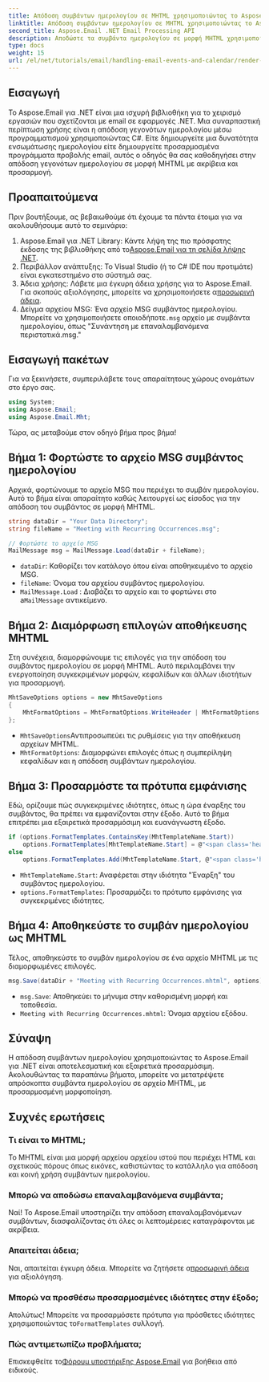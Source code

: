 ```yaml
---
title: Απόδοση συμβάντων ημερολογίου σε MHTML χρησιμοποιώντας το Aspose.Email
linktitle: Απόδοση συμβάντων ημερολογίου σε MHTML χρησιμοποιώντας το Aspose.Email
second_title: Aspose.Email .NET Email Processing API
description: Αποδώστε τα συμβάντα ημερολογίου σε μορφή MHTML χρησιμοποιώντας το Aspose.Email για .NET. Μάθετε βήμα προς βήμα πώς να προσαρμόζετε και να αποθηκεύετε αρχεία MSG με C#.
type: docs
weight: 15
url: /el/net/tutorials/email/handling-email-events-and-calendar/render-calendar-events-in-mhtml/
---
```

## Εισαγωγή

Το Aspose.Email για .NET είναι μια ισχυρή βιβλιοθήκη για το χειρισμό εργασιών που σχετίζονται με email σε εφαρμογές .NET. Μια συναρπαστική περίπτωση χρήσης είναι η απόδοση γεγονότων ημερολογίου μέσω προγραμματισμού χρησιμοποιώντας C#. Είτε δημιουργείτε μια δυνατότητα ενσωμάτωσης ημερολογίου είτε δημιουργείτε προσαρμοσμένα προγράμματα προβολής email, αυτός ο οδηγός θα σας καθοδηγήσει στην απόδοση γεγονότων ημερολογίου σε μορφή MHTML με ακρίβεια και προσαρμογή.

## Προαπαιτούμενα

Πριν βουτήξουμε, ας βεβαιωθούμε ότι έχουμε τα πάντα έτοιμα για να ακολουθήσουμε αυτό το σεμινάριο:

1.  Aspose.Email για .NET Library: Κάντε λήψη της πιο πρόσφατης έκδοσης της βιβλιοθήκης από το[Aspose.Email για τη σελίδα λήψης .NET](https://releases.aspose.com/email/net/).
2. Περιβάλλον ανάπτυξης: Το Visual Studio (ή το C# IDE που προτιμάτε) είναι εγκατεστημένο στο σύστημά σας.
3. Άδεια χρήσης: Λάβετε μια έγκυρη άδεια χρήσης για το Aspose.Email. Για σκοπούς αξιολόγησης, μπορείτε να χρησιμοποιήσετε α[προσωρινή άδεια](https://purchase.aspose.com/temporary-license/).
4.  Δείγμα αρχείου MSG: Ένα αρχείο MSG συμβάντος ημερολογίου. Μπορείτε να χρησιμοποιήσετε οποιοδήποτε`.msg` αρχείο με συμβάντα ημερολογίου, όπως "Συνάντηση με επαναλαμβανόμενα περιστατικά.msg."

## Εισαγωγή πακέτων

Για να ξεκινήσετε, συμπεριλάβετε τους απαραίτητους χώρους ονομάτων στο έργο σας. 

```csharp
using System;
using Aspose.Email;
using Aspose.Email.Mht;
```

Τώρα, ας μεταβούμε στον οδηγό βήμα προς βήμα!

## Βήμα 1: Φορτώστε το αρχείο MSG συμβάντος ημερολογίου

Αρχικά, φορτώνουμε το αρχείο MSG που περιέχει το συμβάν ημερολογίου. Αυτό το βήμα είναι απαραίτητο καθώς λειτουργεί ως είσοδος για την απόδοση του συμβάντος σε μορφή MHTML.


```csharp
string dataDir = "Your Data Directory";
string fileName = "Meeting with Recurring Occurrences.msg";

// Φορτώστε το αρχείο MSG
MailMessage msg = MailMessage.Load(dataDir + fileName);
```

- `dataDir`: Καθορίζει τον κατάλογο όπου είναι αποθηκευμένο το αρχείο MSG.
- `fileName`: Όνομα του αρχείου συμβάντος ημερολογίου.
- `MailMessage.Load` : Διαβάζει το αρχείο και το φορτώνει στο a`MailMessage` αντικείμενο.

## Βήμα 2: Διαμόρφωση επιλογών αποθήκευσης MHTML

Στη συνέχεια, διαμορφώνουμε τις επιλογές για την απόδοση του συμβάντος ημερολογίου σε μορφή MHTML. Αυτό περιλαμβάνει την ενεργοποίηση συγκεκριμένων μορφών, κεφαλίδων και άλλων ιδιοτήτων για προσαρμογή.

```csharp
MhtSaveOptions options = new MhtSaveOptions
{
    MhtFormatOptions = MhtFormatOptions.WriteHeader | MhtFormatOptions.RenderCalendarEvent
};
```

- `MhtSaveOptions`Αντιπροσωπεύει τις ρυθμίσεις για την αποθήκευση αρχείων MHTML.
- `MhtFormatOptions`: Διαμορφώνει επιλογές όπως η συμπερίληψη κεφαλίδων και η απόδοση συμβάντων ημερολογίου.

## Βήμα 3: Προσαρμόστε τα πρότυπα εμφάνισης

Εδώ, ορίζουμε πώς συγκεκριμένες ιδιότητες, όπως η ώρα έναρξης του συμβάντος, θα πρέπει να εμφανίζονται στην έξοδο. Αυτό το βήμα επιτρέπει μια εξαιρετικά προσαρμόσιμη και ευανάγνωστη έξοδο.


```csharp
if (options.FormatTemplates.ContainsKey(MhtTemplateName.Start))
    options.FormatTemplates[MhtTemplateName.Start] = @"<span class='headerLineTitle'>Start:</span><span class='headerLineText'>{0}</span><br/>";
else
    options.FormatTemplates.Add(MhtTemplateName.Start, @"<span class='headerLineTitle'>Start:</span><span class='headerLineText'>{0}</span><br/>");
```

- `MhtTemplateName.Start`: Αναφέρεται στην ιδιότητα "Έναρξη" του συμβάντος ημερολογίου.
- `options.FormatTemplates`: Προσαρμόζει το πρότυπο εμφάνισης για συγκεκριμένες ιδιότητες.

## Βήμα 4: Αποθηκεύστε το συμβάν ημερολογίου ως MHTML

Τέλος, αποθηκεύστε το συμβάν ημερολογίου σε ένα αρχείο MHTML με τις διαμορφωμένες επιλογές.


```csharp
msg.Save(dataDir + "Meeting with Recurring Occurrences.mhtml", options);
```

- `msg.Save`: Αποθηκεύει το μήνυμα στην καθορισμένη μορφή και τοποθεσία.
- `Meeting with Recurring Occurrences.mhtml`: Όνομα αρχείου εξόδου.

## Σύναψη

Η απόδοση συμβάντων ημερολογίου χρησιμοποιώντας το Aspose.Email για .NET είναι αποτελεσματική και εξαιρετικά προσαρμόσιμη. Ακολουθώντας τα παραπάνω βήματα, μπορείτε να μετατρέψετε απρόσκοπτα συμβάντα ημερολογίου σε αρχείο MHTML, με προσαρμοσμένη μορφοποίηση.

## Συχνές ερωτήσεις

### Τι είναι το MHTML;
Το MHTML είναι μια μορφή αρχείου αρχείου ιστού που περιέχει HTML και σχετικούς πόρους όπως εικόνες, καθιστώντας το κατάλληλο για απόδοση και κοινή χρήση συμβάντων ημερολογίου.

### Μπορώ να αποδώσω επαναλαμβανόμενα συμβάντα;
Ναί! Το Aspose.Email υποστηρίζει την απόδοση επαναλαμβανόμενων συμβάντων, διασφαλίζοντας ότι όλες οι λεπτομέρειες καταγράφονται με ακρίβεια.

### Απαιτείται άδεια;
 Ναι, απαιτείται έγκυρη άδεια. Μπορείτε να ζητήσετε α[προσωρινή άδεια](https://purchase.aspose.com/temporary-license/) για αξιολόγηση.

### Μπορώ να προσθέσω προσαρμοσμένες ιδιότητες στην έξοδο;
 Απολύτως! Μπορείτε να προσαρμόσετε πρότυπα για πρόσθετες ιδιότητες χρησιμοποιώντας το`FormatTemplates` συλλογή.

### Πώς αντιμετωπίζω προβλήματα;
 Επισκεφθείτε το[Φόρουμ υποστήριξης Aspose.Email](https://forum.aspose.com/c/email/12/) για βοήθεια από ειδικούς.